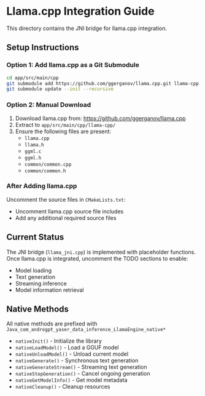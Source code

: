 # Llama.cpp Integration Guide

This directory contains the JNI bridge for llama.cpp integration.

## Setup Instructions

### Option 1: Add llama.cpp as a Git Submodule

```bash
cd app/src/main/cpp
git submodule add https://github.com/ggerganov/llama.cpp.git llama-cpp
git submodule update --init --recursive
```

### Option 2: Manual Download

1. Download llama.cpp from: https://github.com/ggerganov/llama.cpp
2. Extract to `app/src/main/cpp/llama-cpp/`
3. Ensure the following files are present:
   - `llama.cpp`
   - `llama.h`
   - `ggml.c`
   - `ggml.h`
   - `common/common.cpp`
   - `common/common.h`

### After Adding llama.cpp

Uncomment the source files in `CMakeLists.txt`:
- Uncomment llama.cpp source file includes
- Add any additional required source files

## Current Status

The JNI bridge (`llama_jni.cpp`) is implemented with placeholder functions.
Once llama.cpp is integrated, uncomment the TODO sections to enable:
- Model loading
- Text generation
- Streaming inference
- Model information retrieval

## Native Methods

All native methods are prefixed with `Java_com_androgpt_yaser_data_inference_LlamaEngine_native*`

- `nativeInit()` - Initialize the library
- `nativeLoadModel()` - Load a GGUF model
- `nativeUnloadModel()` - Unload current model
- `nativeGenerate()` - Synchronous text generation
- `nativeGenerateStream()` - Streaming text generation
- `nativeStopGeneration()` - Cancel ongoing generation
- `nativeGetModelInfo()` - Get model metadata
- `nativeCleanup()` - Cleanup resources
